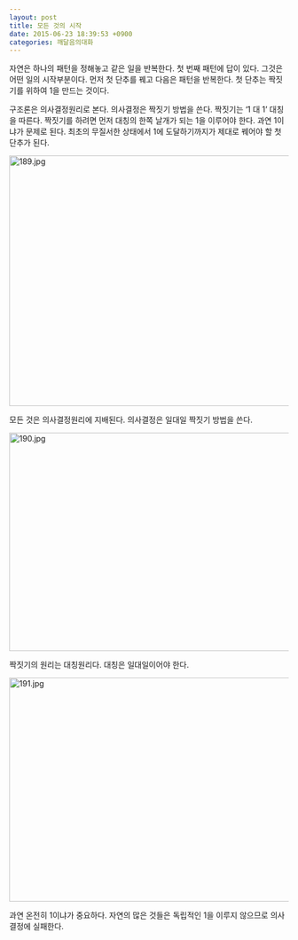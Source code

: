 ```yaml
---
layout: post
title: 모든 것의 시작
date: 2015-06-23 18:39:53 +0900
categories: 깨달음의대화
---
```

  


  

      
자연은 하나의 패턴을 정해놓고 같은 일을 반복한다. 첫 번째 패턴에 답이 있다. 그것은 어떤 일의 시작부분이다. 먼저 첫 단추를 꿰고 다음은 패턴을 반복한다. 첫 단추는 짝짓기를 위하여 1을 만드는 것이다.

  


구조론은 의사결정원리로 본다. 의사결정은 짝짓기 방법을 쓴다. 짝짓기는 ‘1 대 1’ 대칭을 따른다. 짝짓기를 하려면 먼저 대칭의 한쪽 날개가 되는 1을 이루어야 한다. 과연 1이냐가 문제로 된다. 최초의 무질서한 상태에서 1에 도달하기까지가 제대로 꿰어야 할 첫 단추가 된다. 

  


<img src="assets/attach/images/198/657/601/189.jpg" alt="189.jpg" width="620" height="452" />

모든 것은 의사결정원리에 지배된다. 의사결정은 일대일 짝짓기 방법을 쓴다.

  


<img src="assets/attach/images/198/657/601/190.jpg" alt="190.jpg" width="545" height="394" />

짝짓기의 원리는 대칭원리다. 대칭은 일대일이어야 한다.

  



<img src="assets/attach/images/198/657/601/191.jpg" alt="191.jpg" width="529" height="404" />   


  


과연 온전히 1이냐가 중요하다. 자연의 많은 것들은 독립적인 1을 이루지 않으므로 의사결정에 실패한다.
